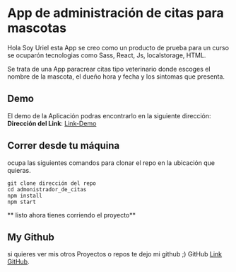 # App de administración de citas para mascotas

Hola Soy Uriel esta App se creo como un producto de prueba para un curso se ocuparón tecnologias como Sass, React, Js, localstorage, HTML.

Se trata de una App paracrear citas tipo veterinario donde escoges el nombre de la mascota, el dueño hora y fecha y los sintomas que presenta.

## Demo
El demo de la Aplicación podras encontrarlo en la siguiente dirección:
**Dirección del Link**: [Link-Demo](https://administrador-de-citas.vercel.app)
## Correr desde tu máquina

ocupa las siguientes comandos para clonar el repo en la ubicación que quieras.

```
git clone dirección del repo
cd admonistrador_de_citas
npm install
npm start
```

** listo ahora tienes corriendo el proyecto**

## My Github

si quieres ver mis otros Proyectos o repos te dejo mi github ;)
GitHub [Link GitHub](https://github.com/UrielBm).
